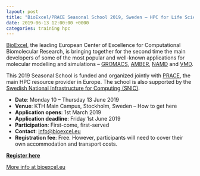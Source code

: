 ```yaml
---
layout: post
title: "BioExcel/PRACE Seasonal School 2019, Sweden – HPC for Life Sciences"
date: 2019-06-13 12:00:00 +0000
categories: training hpc
---
```


[BioExcel](/projects/bioexcel/), the leading European Center of Excellence for Computational Biomolecular Research, is bringing together for the second time the main developers of some of the most popular and well-known applications for molecular modelling and simulations – [GROMACS](http://www.gromacs.org/), [AMBER](http://ambermd.org/), [NAMD](http://www.ks.uiuc.edu/Research/namd/) and [VMD](http://www.ks.uiuc.edu/Research/vmd/). 

This 2019 Seasonal School is funded and organized jointly with [PRACE](http://www.prace-ri.eu/), the main HPC resource provider in Europe. The school is also supported by the [Swedish National Infrastructure for Computing (SNIC)](http://www.snic.se/).

* **Date**: Monday 10 – Thursday 13 June 2019
* **Venue**: KTH Main Campus, Stockholm, Sweden – How to get here
* **Application opens**: 1st March 2019
* **Application deadline**: Friday 1st June 2019
* **Participation**: First-come, first-served
* **Contact**: [info@bioexcel.eu](mailto:info@bioexcel.eu)
* **Registration fee**: Free. However, participants will need to cover their own accommodation and transport costs.

[**Register here**](https://events.prace-ri.eu/event/868/registrations/605/)

[More info at bioexcel.eu](https://bioexcel.eu/events/bioexcel-prace-seasonal-school-2019-sweden-hpc-for-life-sciences/)
